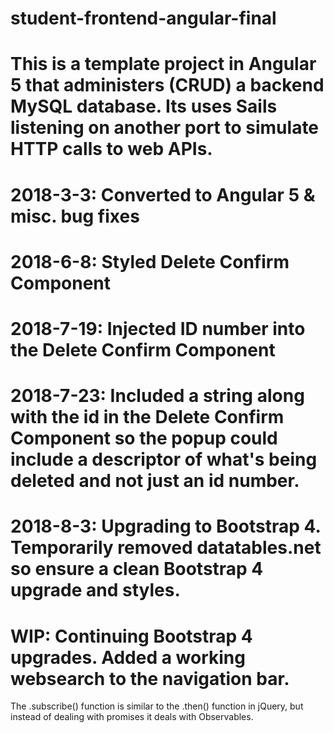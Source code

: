 # student-frontend-angular-final

# This is a template project in Angular 5 that administers (CRUD) a backend MySQL database. Its uses Sails listening on another port to simulate HTTP calls to web APIs.

# 2018-3-3: Converted to Angular 5 & misc. bug fixes 

# 2018-6-8: Styled Delete Confirm Component

# 2018-7-19: Injected ID number into the Delete Confirm Component

# 2018-7-23: Included a string along with the id in the Delete Confirm Component so the popup could include a descriptor of what's being deleted and not just an id number.

# 2018-8-3: Upgrading to Bootstrap 4. Temporarily removed datatables.net so ensure a clean Bootstrap 4 upgrade and styles.

# WIP: Continuing Bootstrap 4 upgrades. Added a working websearch to the navigation bar.

The .subscribe() function is similar to the .then() function in jQuery, but instead of dealing with promises it deals with Observables.
